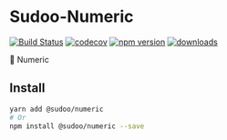 # Sudoo-Numeric

[![Build Status](https://travis-ci.com/SudoDotDog/Sudoo-Numeric.svg?branch=master)](https://travis-ci.com/SudoDotDog/Sudoo-Numeric)
[![codecov](https://codecov.io/gh/SudoDotDog/Sudoo-Numeric/branch/master/graph/badge.svg)](https://codecov.io/gh/SudoDotDog/Sudoo-Numeric)
[![npm version](https://badge.fury.io/js/%40sudoo%2Fnumeric.svg)](https://www.npmjs.com/package/@sudoo/numeric)
[![downloads](https://img.shields.io/npm/dm/@sudoo/numeric.svg)](https://www.npmjs.com/package/@sudoo/numeric)

:1234: Numeric

## Install

```sh
yarn add @sudoo/numeric
# Or
npm install @sudoo/numeric --save
```
